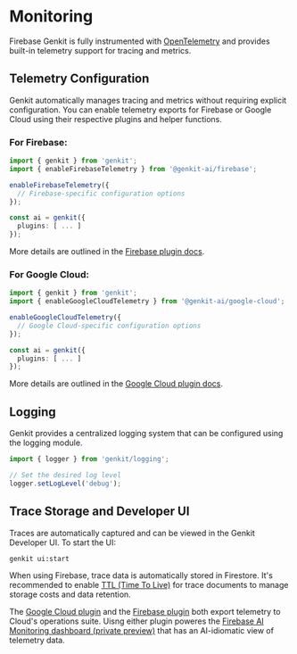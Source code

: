 # Monitoring

Firebase Genkit is fully instrumented with
[OpenTelemetry](https://opentelemetry.io/) and provides built-in telemetry support for tracing and metrics.

## Telemetry Configuration

Genkit automatically manages tracing and metrics without requiring explicit configuration. You can enable telemetry exports for Firebase or Google Cloud using their respective plugins and helper functions.

### For Firebase:

```ts
import { genkit } from 'genkit';
import { enableFirebaseTelemetry } from '@genkit-ai/firebase';

enableFirebaseTelemetry({
  // Firebase-specific configuration options
});

const ai = genkit({
  plugins: [ ... ]
});
```
More details are outlined in the [Firebase plugin docs](./plugins/firebase.md).

### For Google Cloud:

```ts
import { genkit } from 'genkit';
import { enableGoogleCloudTelemetry } from '@genkit-ai/google-cloud';

enableGoogleCloudTelemetry({
  // Google Cloud-specific configuration options
});

const ai = genkit({
  plugins: [ ... ]
});
```
More details are outlined in the [Google Cloud plugin docs](./plugins/google-cloud.md).

## Logging
Genkit provides a centralized logging system that can be configured using the logging module.

```ts
import { logger } from 'genkit/logging';

// Set the desired log level
logger.setLogLevel('debug');
```

## Trace Storage and Developer UI
Traces are automatically captured and can be viewed in the Genkit Developer UI. To start the UI:
```
genkit ui:start
```
When using Firebase, trace data is automatically stored in Firestore. It's recommended to enable [TTL (Time To Live)](https://firebase.google.com/docs/firestore/ttl) for trace documents to manage storage costs and data retention.

The [Google Cloud plugin](./plugins/google-cloud.md) and the [Firebase plugin](./plugins/firebase.md) both export telemetry to Cloud's operations suite. Uisng either plugin poweres the [Firebase AI Monitoring dashboard (private preview)](https://forms.gle/Lp5S1NxbZUXsWc457) that has an AI-idiomatic view of telemetry data.